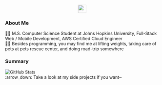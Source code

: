 <p align="center">
  <img src="https://user-images.githubusercontent.com/5679180/79618120-0daffb80-80be-11ea-819e-d2b0fa904d07.gif" width="27px">
  <br>
  
### About Me

<!-- :mortar_board: I'm a final-year engineering student at VESIT (University of Mumbai) <br> -->
:superhero_man: M.S. Computer Science Student at Johns Hopkins University, Full-Stack Web / Mobile Development, AWS Certified Cloud Engineer<br>
:supervillain_man: Besides programming, you may find me at lifting weights, taking care of pets at pets rescue center, and doing road-trip somewhere<br>

### Summary
<!-- <img align="right" src="assets/work.svg" height="350" /> -->
<img src="https://github-readme-stats.vercel.app/api?username=ricardochaseco&show_icons=true&theme=chartreuse-dark" alt="GitHub Stats" align="center" />

  <br>
:arrow_down: Take a look at my side projects if you want~ 
